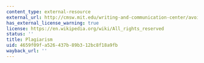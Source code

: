 ```yaml
---
content_type: external-resource
external_url: http://cmsw.mit.edu/writing-and-communication-center/avoiding-plagiarism/
has_external_license_warning: true
license: https://en.wikipedia.org/wiki/All_rights_reserved
status: ''
title: Plagiarism
uid: 4659f09f-a526-437b-89b3-12bc8f18a9fb
wayback_url: ''
---
```

